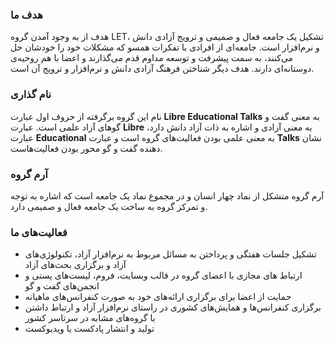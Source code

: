 ### هدف ما
هدف از به وجود آمدن گروه LET، تشکیل یک جامعه فعال و صمیمی و ترویج آزادی دانش و نرم‌افزار است.
جامعه‌ای از افرادی با تفکرات همسو که مشکلات خود را خودشان حل می‌کنند، به سمت پیشرفت و توسعه مداوم قدم می‌گذارند و اعضا با هم روحیه‌ی دوستانه‌ای دارند.
هدف دیگر شناختن فرهنگ آزادی دانش و نرم‌افزار و ترویج آن است.

### نام گذاری
نام این گروه برگرفته از حروف اول عبارت **Libre Educational Talks** به معنی گفت و گوهای آزاد علمی است.
عبارت **Libre** به معنی آزادی و اشاره به ذات آزاد دانش دارد،  عبارت **Educational** به معنی علمی بودن فعالیت‌های گروه است و عبارت **Talks** نشان دهنده گفت و گو محور بودن فعالیت‌هاست.

### آرم گروه
آرم گروه متشکل از نماد چهار انسان و در مجموع نماد یک جامعه است که اشاره به توجه و تمرکز گروه به ساخت یک جامعه فعال و صمیمی دارد.

### فعالیت‌های ما
* تشکیل جلسات هفتگی و پرداختن به مسائل مربوط به نرم‌افزار آزاد، تکنولوژی‌های آزاد و برگزاری بحث‌های آزاد
* ارتباط های مجازی با اعضای گروه در قالب وبسایت، فروم، لیست‌های پستی و انجمن‌های گفت و گو
* حمایت از اعضا برای برگزاری ارائه‌های خود به صورت کنفرانس‌های ماهیانه
* برگزاری کنفرانس‌ها و همایش‌های کشوری در راستای نرم‌افزار آزاد و ارتباط داشتن با گروه‌های مشابه در سرتاسر کشور
* تولید و انتشار پادکست یا ویدیوکست
